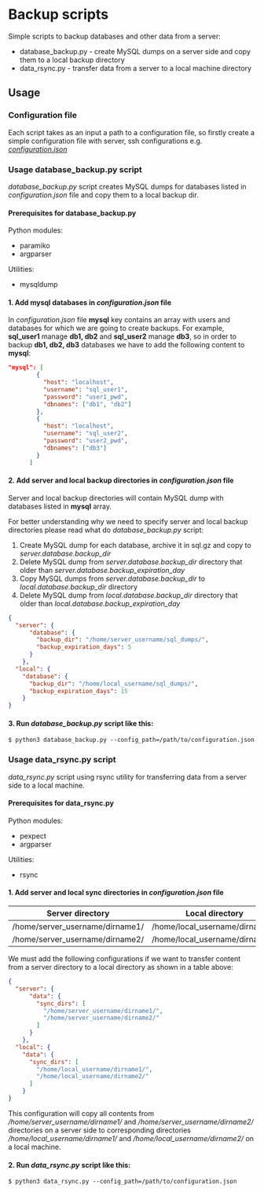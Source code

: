 # Backup scripts
Simple scripts to backup databases and other data from a server:
* database_backup.py - create MySQL dumps on a server side and copy them to a local backup directory
* data_rsync.py - transfer data from a server to a local machine directory

## Usage

### Configuration file
Each script takes as an input a path to a configuration file, so firstly create a simple configuration file with server, ssh configurations e.g. [*configuration.json*](https://github.com/YuriiBarninets/backup-scripts/blob/c672e38b364aa44bbeae8210a98e252c105cd6d9/configuration.json#L1-L46)

### Usage database_backup.py script
*database_backup.py* script creates MySQL dumps for databases listed in *configuration.json* file and copy them to a local backup dir.

#### Prerequisites for database_backup.py
Python modules: 
 * paramiko
 * argparser

Utilities:
 * mysqldump

#### 1. Add mysql databases in *configuration.json* file
In *configuration.json* file **mysql** key contains an array with users and databases for which we are going to create backups.
For example, **sql_user1** manage **db1, db2** and **sql_user2** manage **db3**, so in order to backup **db1, db2, db3** databases we have to add the following content to **mysql**:
```json
"mysql": [
        {
          "host": "localhost",
          "username": "sql_user1",
          "password": "user1_pwd",
          "dbnames": ["db1", "db2"]
        },
        {
          "host": "localhost",
          "username": "sql_user2",
          "password": "user2_pwd",
          "dbnames": ["db3"]
        }
      ]
```

#### 2. Add server and local backup directories in *configuration.json* file
Server and local backup directories will contain MySQL dump with databases listed in **mysql** array.

For better understanding why we need to specify server and local backup directories please read what do *database_backup.py* script:
1. Create MySQL dump for each database, archive it in sql.gz and copy to *server.database.backup_dir*
2. Delete MySQL dump from *server.database.backup_dir* directory that older than *server.database.backup_expiration_day*
3. Copy MySQL dumps from *server.database.backup_dir* to *local.database.backup_dir* directory
4. Delete MySQL dump from *local.database.backup_dir* directory that older than *local.database.backup_expiration_day* 
```json
{
  "server": {
      "database": {
        "backup_dir": "/home/server_username/sql_dumps/",
        "backup_expiration_days": 5
      }
    },
  "local": {
    "database": {
      "backup_dir": "/home/local_username/sql_dumps/",
      "backup_expiration_days": 15
    }
}
```

#### 3. Run *database_backup.py* script like this:
```
$ python3 database_backup.py --config_path=/path/to/configuration.json
```

### Usage data_rsync.py script
*data_rsync.py* script using rsync utility for transferring data from a server side to a local machine.

#### Prerequisites for data_rsync.py
Python modules: 
 * pexpect
 * argparser

Utilities:
 * rsync

#### 1. Add server and local sync directories in *configuration.json* file
Server directory | Local directory
--- | ---
/home/server_username/dirname1/ | /home/local_username/dirname1/
/home/server_username/dirname2/ | /home/local_username/dirname2/

We must add the following configurations if we want to transfer content from a server directory to a local directory as shown in a table above:

```json
{
  "server": {
      "data": {
        "sync_dirs": [
          "/home/server_username/dirname1/",
          "/home/server_username/dirname2/"
        ]
      }
    },
  "local": {
    "data": {
      "sync_dirs": [
        "/home/local_username/dirname1/",
        "/home/local_username/dirname2/"
      ]
    }
}
```
This configuration will copy all contents from */home/server_username/dirname1/* and */home/server_username/dirname2/* directories on a server side to corresponding directories */home/local_username/dirname1/* and */home/local_username/dirname2/* on a local machine.

#### 2. Run *data_rsync.py* script like this:
```
$ python3 data_rsync.py --config_path=/path/to/configuration.json
```

